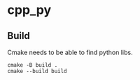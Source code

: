 # cpp_py

## Build

Cmake needs to be able to find python libs.

```
cmake -B build .
cmake --build build
```


